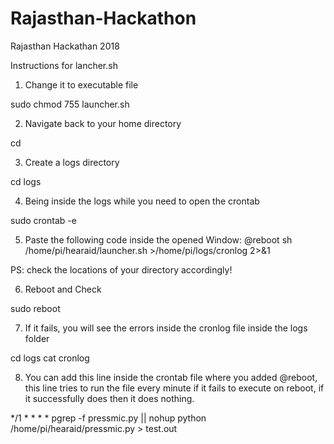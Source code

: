 # Rajasthan-Hackathon

Rajasthan Hackathan 2018


Instructions for lancher.sh
1. Change it to executable file

sudo chmod 755 launcher.sh

2. Navigate back to your home directory

cd 

3. Create a logs directory

cd logs

4. Being inside the logs while you need to open the crontab

sudo crontab -e

5. Paste the following code inside the opened Window: 
@reboot sh /home/pi/hearaid/launcher.sh >/home/pi/logs/cronlog 2>&1

PS: check the locations of your directory accordingly!

6. Reboot and Check

sudo reboot

7. If it fails, you will see the errors inside the cronlog file inside the logs folder

cd logs
cat cronlog


8. You can add this line inside the crontab file where you added @reboot, this line tries to run the file every minute if it fails to execute on reboot, if it successfully does then it does nothing.

*/1 * * * * pgrep -f pressmic.py || nohup python /home/pi/hearaid/pressmic.py > test.out
